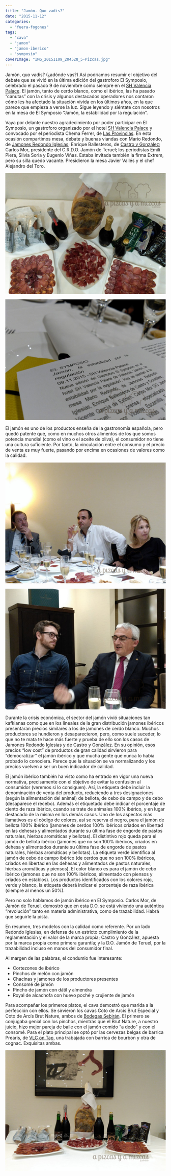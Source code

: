 ```yaml
---
title: "Jamón. Quo vadis?"
date: "2015-11-12"
categories:
  - "fuera-fogones"
tags:
  - "cava"
  - "jamon"
  - "jamon-iberico"
  - "symposio"
coverImage: "IMG_20151109_204528_5-Pizcas.jpg"
---
```


Jamón, quo vadis? (¿adónde vas?) Así podríamos resumir el objetivo del debate que se vivió en la última edición del gastroforo El Symposio, celebrado el pasado 9 de noviembre como siempre en el [SH Valencia Palace](http://www.hotel-valencia-palace.com/es/index.html). El jamón, tanto de cerdo blanco, como el ibérico, las ha pasado “canutas” con la crisis y algunos destacados operadores nos contaron cómo les ha afectado la situación vivida en los últimos años, en la que parece que empieza a verse la luz. Sigue leyendo y siéntate con nosotros en la mesa de El Symposio “Jamón, la estabilidad por la regulación”.

Vaya por delante nuestro agradecimiento por poder participar en El Symposio, un gastroforo organizado por el hotel [SH Valencia Palace](http://www.hotel-valencia-palace.com/es/index.html) y convocado por el periodista Chema Ferrer, de [Las Provincias](http://www.lasprovincias.es/). En esta ocasión compartimos mesa, debate y buenas viandas con Mario Redondo, de [Jamones Redondo Iglesias](http://www.redondoiglesias.com/); Enrique Ballesteros, de [Castro y González](http://castroygonzalez.es/); Carlos Mor, presidente del C.R.D.O. Jamón de Teruel; los periodistas Emili Piera, Silvia Soria y Eugenio Viñas. Estaba invitada también la firma Extrem, pero su silla quedó vacante. Presidieron la mesa Javier Vallés y el chef Alejandro del Toro.

![](images/IMG_20151109_204528_5-Pizcas.jpg)

![](images/IMG_20151109_204719-Pizcas.jpg)

El jamón es uno de los productos enseña de la gastronomía española, pero quedó patente que, como en muchos otros alimentos de los que somos potencia mundial (como el vino o el aceite de oliva), el consumidor no tiene una cultura suficiente. Por tanto, la vinculación entre el consumo y el precio de venta es muy fuerte, pasando por encima en ocasiones de valores como la calidad.

![](images/IMG_20151109_214955-Pizcas.jpg)

![](images/IMG_20151109_210804-Pizcas.jpg)

Durante la crisis económica, el sector del jamón vivió situaciones tan kafkianas como que en los lineales de la gran distribución jamones ibéricos presentaran precios similares a los de jamones de cerdo blanco. Muchos productores se hundieron y desaparecieron, pero, como suele suceder, lo que no te mata te hace más fuerte y prueba de ello son los casos de Jamones Redondo Iglesias y de Castro y González. En su opinión, esos precios “low cost” de productos de gran calidad sirvieron para “democratizar” el jamón ibérico y que mucha gente que nunca lo había probado lo conociera. Parece que la situación se va normalizando y los precios vuelven a ser un buen indicador de calidad.

El jamón ibérico también ha visto como ha entrado en vigor una nueva normativa, precisamente con el objetivo de evitar la confusión al consumidor (veremos si lo consiguen). Así, la etiqueta debe incluir la denominación de venta del producto, reduciendo a tres designaciones (según la alimentación del animal) de bellota, de cebo de campo y de cebo (desaparece el recebo). Además el etiquetado debe indicar el porcentaje de ciento de raza ibérica, cuando se trate de animales 100% ibérico, y en lugar destacado de la misma en los demás casos. Uno de los aspectos más llamativos es el código de colores, así se reserva el negro, para el jamón de bellota 100% ibérico (jamones de cerdos 100% Ibéricos criados en libertad en las dehesas y alimentados durante su última fase de engorde de pastos naturales, hierbas aromáticas y bellotas). El distintivo rojo queda para el jamón de bellota ibérico (jamones que no son 100% ibéricos, criados en dehesa y alimentados durante su última fase de engorde de pastos naturales, hierbas aromáticas y bellotas). La etiqueta verde identifica al jamón de cebo de campo ibérico (de cerdos que no son 100% ibéricos, criados en libertad en las dehesas y alimentados de pastos naturales, hierbas aromáticas y piensos). El color blanco es para el jamón de cebo ibérico (jamones que no son 100% ibéricos, alimentado con piensos y criados en establos). Los productos identificados con los colores rojo, verde y blanco, la etiqueta deberá indicar el porcentaje de raza ibérica (siempre al menos un 50%).

Pero no solo hablamos de jamón ibérico en El Symposio. Carlos Mor, de Jamón de Teruel, demostró que en esta D.O. se está viviendo una auténtica “revolución” tanto en materia administrativa, como de trazabilidad. Habrá que seguirle la pista.

En resumen, tres modelos con la calidad como referente. Por un lado Redondo Iglesias, en defensa de un estricto cumplimiento de la reglamentación y el valor de la marca propia; Castro y González, apuesta por la marca propia como primera garantía; y la D.O. Jamón de Teruel, por la trazabilidad incluso en manos del consumidor final.

Al margen de las palabras, el condumio fue interesante:

- Cortezones de ibérico
- Pinchos de melón con jamón
- Chacinas y jamones de los productores presentes
- Consomé de jamón
- Pincho de jamón con dátil y almendra
- Royal de alcachofa con huevo poché y crujiente de jamón

Para acompañar los primeros platos, el cava demostró que marida a la perfección con ellos. Se sirvieron los cavas Coto de Arcís Brut Especial y Coto de Arcís Brut Nature, ambos de [Bodegas Sebirán](http://sebiran.es/). El primero se conjugaba genial con los pinchos, mientras que el Brut Nature, a nuestro juicio, hizo mejor pareja de baile con el jamón comido “a dedo” y con el consomé. Para el plato principal se optó por las cervezas belgas de barrica Prearis, de [VLC on Tap](https://www.facebook.com/vlcontap), una trabajada con barrica de bourbon y otra de cognac. Exquisitas ambas.

![](images/IMG_20151109_204317_4-Pizcas.jpg)
